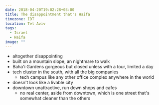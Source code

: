 ```yaml
---
date: 2018-04-20T19:02:28+03:00
title: The disappointment that's Haifa
timezone: IDT
location: Tel Aviv
tags:
  - Israel
  - Haifa
image: ""
---
```


<!--more-->

- altogether disappointing
- built on a mountain slope, an nightmare to walk
- Baha'i Gardens gorgeous but closed unless with a tour, limited a day
- tech cluster in the south, with all the big companies
    - tech campus like any other office complex anywhere in the world
- doesn't look like a livable city
- downtown unattractive, run down shops and cafes
    - no real center, aside from downtown, which is one street that's somewhat cleaner than the others
